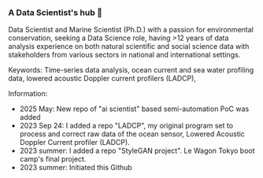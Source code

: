 ### A Data Scientist's hub 🌱

Data  Scientist  and  Marine  Scientist (Ph.D.)  with a passion for environmental conservation, seeking a Data Science role, having >12 years of data analysis experience on both natural scientific and social science data with stakeholders from various sectors in national and international settings. 

Keywords: Time-series data analysis, ocean current and sea water profiling data, lowered acoustic Doppler current profilers (LADCP), 

Information:
- 2025 May: New repo of "ai scientist" based semi-automation PoC was added
- 2023 Sep 24: I added a repo "LADCP", my original program set to process and correct raw data of the ocean sensor, Lowered Acoustic Doppler Current profiler (LADCP).
- 2023 summer: I added a repo "StyleGAN project". Le Wagon Tokyo boot camp's final project.
- 2023 summer: Initiated this Github



<!--
**kanakomaki/kanakomaki** is a ✨ _special_ ✨ repository because its `README.md` (this file) appears on your GitHub profile.

Here are some ideas to get you started:

- 🔭 I’m currently working on ...
- 🌱 I’m currently learning ...
- 👯 I’m looking to collaborate on ...
- 🤔 I’m looking for help with ...
- 💬 Ask me about ...
- 📫 How to reach me: ...
- 😄 Pronouns: ...
- ⚡ Fun fact: ...
-->
